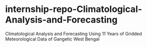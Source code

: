 # internship-repo-Climatological-Analysis-and-Forecasting
Climatological Analysis and Forecasting Using 11 Years of Gridded Meteorological Data of Gangetic West Bengal
